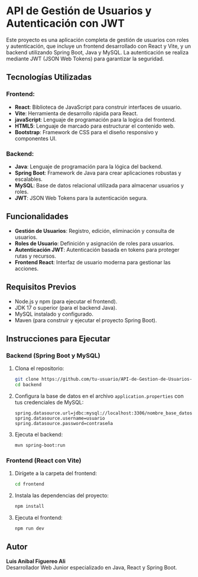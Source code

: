 
# API de Gestión de Usuarios y Autenticación con JWT

Este proyecto es una aplicación completa de gestión de usuarios con roles y autenticación, que incluye un frontend desarrollado con React y Vite, y un backend utilizando Spring Boot, Java y MySQL. La autenticación se realiza mediante JWT (JSON Web Tokens) para garantizar la seguridad.

## Tecnologías Utilizadas

### Frontend:
- **React**: Biblioteca de JavaScript para construir interfaces de usuario.
- **Vite**: Herramienta de desarrollo rápida para React.
- **javaScript**: Lenguaje de programación para la logica del frontend.
- **HTML5**: Lenguaje de marcado para estructurar el contenido web.
- **Bootstrap**: Framework de CSS para el diseño responsivo y componentes UI.

### Backend:
- **Java**: Lenguaje de programación para la lógica del backend.
- **Spring Boot**: Framework de Java para crear aplicaciones robustas y escalables.
- **MySQL**: Base de datos relacional utilizada para almacenar usuarios y roles.
- **JWT**: JSON Web Tokens para la autenticación segura.

## Funcionalidades

- **Gestión de Usuarios**: Registro, edición, eliminación y consulta de usuarios.
- **Roles de Usuario**: Definición y asignación de roles para usuarios.
- **Autenticación JWT**: Autenticación basada en tokens para proteger rutas y recursos.
- **Frontend React**: Interfaz de usuario moderna para gestionar las acciones.

## Requisitos Previos

- Node.js y npm (para ejecutar el frontend).
- JDK 17 o superior (para el backend Java).
- MySQL instalado y configurado.
- Maven (para construir y ejecutar el proyecto Spring Boot).

## Instrucciones para Ejecutar

### Backend (Spring Boot y MySQL)

1. Clona el repositorio:
   ```bash
   git clone https://github.com/tu-usuario/API-de-Gestion-de-Usuarios-JWT.git
   cd backend
   ```

2. Configura la base de datos en el archivo `application.properties` con tus credenciales de MySQL:
   ```properties
   spring.datasource.url=jdbc:mysql://localhost:3306/nombre_base_datos
   spring.datasource.username=usuario
   spring.datasource.password=contraseña
   ```

3. Ejecuta el backend:
   ```bash
   mvn spring-boot:run
   ```

### Frontend (React con Vite)

1. Dirígete a la carpeta del frontend:
   ```bash
   cd frontend
   ```

2. Instala las dependencias del proyecto:
   ```bash
   npm install
   ```

3. Ejecuta el frontend:
   ```bash
   npm run dev
   ```

## Autor

**Luis Anibal Figuereo Ali**  
Desarrollador Web Junior especializado en Java, React y Spring Boot.

